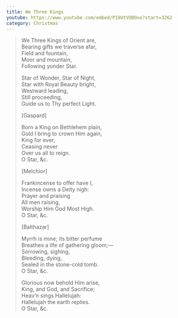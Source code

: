 ```yaml
---
title: We Three Kings
youtube: https://www.youtube.com/embed/P19UtVOBOxo?start=3262
category: Christmas
---
```


> We Three Kings of Orient are,   
> Bearing gifts we traverse afar,   
> Field and fountain,   
> Moor and mountain,   
> Following yonder Star.   
>    
>    
> Star of Wonder, Star of Night,   
> Star with Royal Beauty bright,   
> Westward leading,   
> Still proceeding,   
> Guide us to Thy perfect Light.   
>    
>    
> [Gaspard]   
>    
> Born a King on Bethlehem plain,   
> Gold I bring to crown Him again,   
> King for ever,   
> Ceasing never   
> Over us all to reign.   
> O Star, &c.   
>    
>    
> [Melchior]   
>    
> Frankincense to offer have I,   
> Incense owns a Deity nigh:   
> Prayer and praising   
> All men raising,   
> Worship Him God Most High.   
> O Star, &c.   
>    
>    
> [Balthazar]   
>    
> Myrrh is mine; its bitter perfume   
> Breathes a life of gathering gloom;—   
> Sorrowing, sighing,   
> Bleeding, dying,   
> Sealed in the stone-cold tomb.   
> O Star, &c.   
>    
>    
> Glorious now behold Him arise,   
> King, and God, and Sacrifice;   
> Heav’n sings Hallelujah:   
> Hallelujah the earth replies.   
> O Star, &c.   
